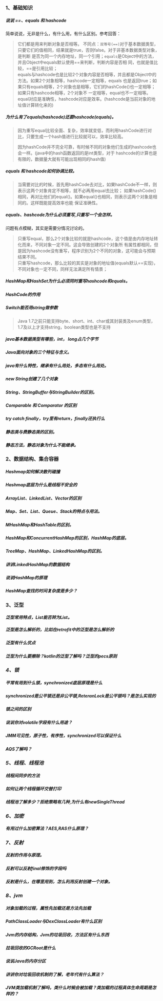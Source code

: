 
### 1、基础知识

##### 说说  ==、equals 和 hashcode
简单说说，无非是什么，有什么用，有什么区别。参考回答：
> 它们都是用来判断对象是否相等。
> 不同点：`双等号(==)`对于基本数据类型，只要它们的值相同，结果就是true，否则false。对于非基本数据类型对象，是判断
> 是否为同一个内存地址，同一个引用；`equals`是Object中的方法，并且Object中equals默认使用==来判断，判断内容是否相
> 同，也就是值比较，==是引用比较；  
> equals与hashcode也是比较2个对象内容是否相等，并且都是Object中的方法。如果2个对象相等，hashcode一定相等，equals
> 也是返回true；如果只有equals相等，2个对象也是相等，它们的hashCode()也一定相等；如果只有hashcode相等，2个对象不
> 一定相等，equal也不一定相等。equal对应是准确性，hashcode对应是效率。(hashcode是当前对象的地址值计算转化来的)

##### 为什么有了equals(hashcode)还要hashcode(equals)。
> 因为重写equal比较全面、复杂，效率就变低，而利用hashCode进行对比，只要生成一个hash值进行比较就可以，效率比较高。 
> 
> 因为hashCode并不完全可靠，有时候不同的对象他们生成的hashcode也会一样。(java中的hash函数返回的是int类型，对于
> hashcode的计算也是有限的，数据量大就有可能出现相同的hash值)

##### equals 和 hashcode如何协调比较。
> 当需要对比的时候，首先用hashCode去对比，如果hashCode不一样，则表示这两个对象肯定不相等，就不必再用equal去比较；
> 如果hashCode()相同，再对比他们的equal()。如果equal()也相同，则表示这两个对象是相同的。这样既能提高效率也能
> 保证准确性。

##### equals、hashcode为什么必须重写,只重写一个会怎样。
问题有点模糊，其实是需要分情况讨论的。
> 只重写equal，那么2个对象比较的就是hashcode，这个值是由内存地址转化而来，不同对象一定不同。这会导致创建的2个对象所
> 有属性都相同，但是因为hashcode没有重写，程序识别为2个不同的对象，这可能会与预期结果不同。  
> 只重写hashcode，那么比较的其实是对象的地址值(equals默认==实现)，不同对象也一定不同，同样无法满足所有情景；   
>

##### HashMap和HashSet为什么必须同时重写hashcode和equals。
##### HashCode的作用
##### Switch能否用string做参数
> Java 1.7之前只能支持byte、short、int、char或其封装类及enum类型，1.7及以上才支持string，boolean类型也是不支持

##### java基本数据类型有哪些，int， long占几个字节
##### Java面向对象的三个特征与含义。
##### java有什么特性，继承有什么用处，多态有什么用处。
##### new String创建了几个对象
##### String、StringBuffer与StringBuilder的区别。
##### Comparable 和 Comparator 的区别
##### try catch finally，try里有return，finally还执行么
##### 静态类与费静态类的区别。
##### 静态方法，静态对象为什么不能继承。


### 2、数据结构、集合容器

##### Hashmap如何解决散列碰撞
##### Hashmap底层为什么是线程不安全的
##### ArrayList、LinkedList、Vector的区别
##### Map、Set、List、Queue、Stack的特点与用法。
##### MHashMap和HashTable的区别。
##### HashMap和ConcurrentHashMap的区别，HashMap的底层。
##### TreeMap、HashMap、LinkedHashMap的区别。
##### 讲讲LinkedHashMap的数据结构
##### 说说HashMap的原理
##### HashMap查找的时间复杂度是多少？


### 3、泛型

##### 泛型常用特点，List<String>能否转为List<Object>。
##### 泛型是怎么解析的，比如在retrofit中的泛型是怎么解析的
##### 泛型有什么优点
##### 泛型为什么要擦除？kotlin的泛型了解吗？泛型的pecs原则


### 4、锁

##### 平常有用到什么锁，synchronized底层原理是什么
##### synchronized是公平锁还是非公平锁,ReteranLock是公平锁吗？是怎么实现的
##### 锁之间的区别
##### 说说你对volatile字段有什么用途？
##### JMM可见性，原子性，有序性，synchronized可以保证什么
##### AQS了解吗？


### 5、线程、线程池

##### 线程间同步的方法
##### 如何让两个线程循环交替打印
##### 线程池了解多少？拒绝策略有几种,为什么有newSingleThread


### 6、加密

##### 有用过什么加密算法？AES,RAS什么原理？


### 7、反射

##### 反射的作用与原理。
##### 反射可以反射final修饰的字段吗
##### 反射是什么，在哪里用到，怎么利用反射创建一个对象。


### 8、jvm

##### 对象加载的过程，属性先加载还是方法先加载
##### PathClassLoader与DexClassLoader有什么区别
##### Jvm的内存结构，Jvm的垃圾回收，方法区有什么东西
##### 拉圾回收的GCRoot是什么
##### 说说Java的内存分区
##### 讲讲你对垃圾回收机制的了解，老年代有什么算法？
##### JVM类加载机制了解吗，类什么时候会被加载？类加载的过程具体生命周期是怎样的？